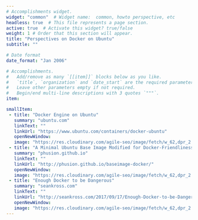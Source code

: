 ```yaml
---
# Accomplishments widget.
widget: "common"  # Widget name:  common, howto perspective, etc
headless: true  # This file represents a page section.
active: true  # Activate this widget? true/false
weight: 1 # Order that this section will appear.
title: "Perspectives on Docker on Ubuntu"
subtitle: ""

# Date format
date_format: "Jan 2006"

# Accomplishments.
#   Add/remove as many `[[item]]` blocks below as you like.
#   `title`, `organization` and `date_start` are the required parameters.
#   Leave other parameters empty if not required.
#   Begin/end multi-line descriptions with 3 quotes `"""`.
item:

smallItem: 
 - title: "Docker Engine on Ubuntu"
   summary: "ubuntu.com"
   linkText: ""
   linkUrl: "https://www.ubuntu.com/containers/docker-ubuntu"
   openNewWindow: 
   image: "https://res.cloudinary.com/agile-seo/image/fetch/w_62,dpr_2.0,d_blank_am8gzx.png/https%3A%2F%2Flogo.clearbit.com%2Fubuntu.com%3Fsize%3D25" 
 - title: "A Minimal Ubuntu Base Image Modified for Docker-Friendliness"
   summary: "phusion.github.io"
   linkText: ""
   linkUrl: "http://phusion.github.io/baseimage-docker/"
   openNewWindow: 
   image: "https://res.cloudinary.com/agile-seo/image/fetch/w_62,dpr_2.0,d_blank_am8gzx.png/https%3A%2F%2Flogo.clearbit.com%2Fphusion.github.io%3Fsize%3D250" 
 - title: "Enough Docker to be Dangerous"
   summary: "seankross.com"
   linkText: ""
   linkUrl: "http://seankross.com/2017/09/17/Enough-Docker-to-be-Dangerous.html"
   openNewWindow: 
   image: "https://res.cloudinary.com/agile-seo/image/fetch/w_62,dpr_2.0,d_blank_am8gzx.png/https%3A%2F%2Flogo.clearbit.com%2Fseankross.com%3Fsize%3D250" 
---
```


    